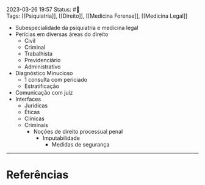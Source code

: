 2023-03-26 19:57
Status: #🌱   
Tags: [[Psiquiatria]], [[Direito]], [[Medicina Forense]], [[Medicina Legal]]
<br/>
- Subespecialidade da psiquiatria e medicina legal
- Perícias em diversas áreas do direito
	- Civil
	- Criminal
	- Trabalhista
	- Previdenciário
	- Administrativo
- Diagnóstico Minucioso
	- 1 consulta com periciado
	- Estratificação
- Comunicação com juiz
- Interfaces
	- Jurídicas
	- Éticas
	- Clínicas
	- Criminais
		- Noções de direito processual penal
			- Imputabilidade
				- Medidas de segurança
____
# Referências

